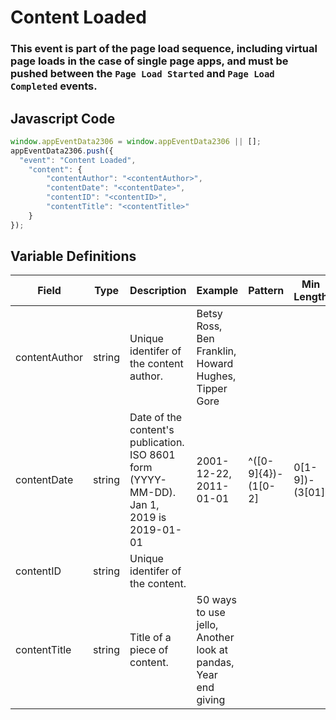 # Content Loaded

### This event is part of the page load sequence, including virtual page loads in the case of single page apps, and must be pushed between the `Page Load Started` and `Page Load Completed` events.

## Javascript Code
```js
window.appEventData2306 = window.appEventData2306 || [];
appEventData2306.push({
  "event": "Content Loaded",
    "content": {
        "contentAuthor": "<contentAuthor>",
        "contentDate": "<contentDate>",
        "contentID": "<contentID>",
        "contentTitle": "<contentTitle>"
    }
});
```

## Variable Definitions

|Field|Type|Description|Example|Pattern|Min Length|Max Length|Minimum|Maximum|Multiple Of|
| --- | --- | --- | --- | --- | --- | --- | --- | --- | --- |
|contentAuthor|string|Unique identifer of the content author.|Betsy Ross, Ben Franklin, Howard Hughes, Tipper Gore|||||||
|contentDate|string|Date of the content's publication. ISO 8601 form (YYYY-MM-DD). Jan 1, 2019 is 2019-01-01|2001-12-22, 2011-01-01|^([0-9]{4})-(1[0-2]|0[1-9])-(3[01]|0[1-9]|[12][0-9])$||||||
|contentID|string|Unique identifer of the content.||||||||
|contentTitle|string|Title of a piece of content. |50 ways to use jello, Another look at pandas, Year end giving|||||||
